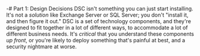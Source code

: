 -# Part 1: Design Decisions
DSC isn't something you can just start installing. It's not a _solution_ like Exchange Server or SQL Server; you don't "install it, and then figure it out." DSC is a set of technology components, and they're designed to fit together in a lot of different ways, to accommodate a lot of different business needs. It's _critical_ that you understand these components _up front_, or you're likely to deploy something that's painful at best, and a security nightmare at worse.